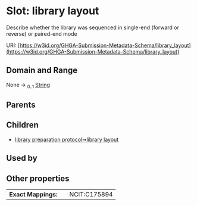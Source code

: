 
# Slot: library layout


Describe whether the library was sequenced in single-end (forward or reverse) or paired-end mode

URI: [https://w3id.org/GHGA-Submission-Metadata-Schema/library_layout](https://w3id.org/GHGA-Submission-Metadata-Schema/library_layout)


## Domain and Range

None &#8594;  <sub>0..1</sub> [String](types/String.md)

## Parents


## Children

 *  [library preparation protocol➞library layout](library_preparation_protocol_library_layout.md)

## Used by


## Other properties

|  |  |  |
| --- | --- | --- |
| **Exact Mappings:** | | NCIT:C175894 |


